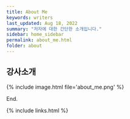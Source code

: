 ```yaml
---
title: About Me
keywords: writers
last_updated: Aug 18, 2022
summary: "저자에 대한 간단한 소개입니다."
sidebar: home_sidebar
permalink: about_me.html
folder: about
---
```


## 강사소개

{% include image.html
file='about_me.png'
%}

End.

{% include links.html %}

